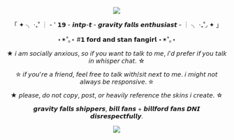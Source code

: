   <p align="center"><img src="https://github.com/user-attachments/assets/3de72bfc-15a3-49e3-a62a-3a3aac38456d"

  <p align="center">
    
  <p align="center"> 「 ✦ ╮ ‧₊˚ ┊ - ' 𝟭𝟵 - 𝙞𝙣𝙩𝙥-𝙩 - 𝙜𝙧𝙖𝙫𝙞𝙩𝙮 𝙛𝙖𝙡𝙡𝙨 𝙚𝙣𝙩𝙝𝙪𝙨𝙞𝙖𝙨𝙩 - ┊ ╮ ‧₊˚◞ ✦ 」
  <p align="center"> ⋆✴︎˚｡⋆ #𝟭 𝗳𝗼𝗿𝗱 𝗮𝗻𝗱 𝘀𝘁𝗮𝗻 𝗳𝗮𝗻𝗴𝗶𝗿𝗹 ⋆✴︎˚｡⋆
  <p align="center"> ★ 𝘪 𝘢𝘮 𝘴𝘰𝘤𝘪𝘢𝘭𝘭𝘺 𝘢𝘯𝘹𝘪𝘰𝘶𝘴, 𝘴𝘰 𝘪𝘧 𝘺𝘰𝘶 𝘸𝘢𝘯𝘵 𝘵𝘰 𝘵𝘢𝘭𝘬 𝘵𝘰 𝘮𝘦, 𝘪'𝘥 𝘱𝘳𝘦𝘧𝘦𝘳 𝘪𝘧 𝘺𝘰𝘶 𝘵𝘢𝘭𝘬 𝘪𝘯 𝘸𝘩𝘪𝘴𝘱𝘦𝘳 𝘤𝘩𝘢𝘵. ☆
  <p align="center"> ✮ 𝘪𝘧 𝘺𝘰𝘶'𝘳𝘦 𝘢 𝘧𝘳𝘪𝘦𝘯𝘥, 𝘧𝘦𝘦𝘭 𝘧𝘳𝘦𝘦 𝘵𝘰 𝘵𝘢𝘭𝘬 𝘸𝘪𝘵𝘩/𝘴𝘪𝘵 𝘯𝘦𝘹𝘵 𝘵𝘰 𝘮𝘦. 𝘪 𝘮𝘪𝘨𝘩𝘵 𝘯𝘰𝘵 𝘢𝘭𝘸𝘢𝘺𝘴 𝘣𝘦 𝘳𝘦𝘴𝘱𝘰𝘯𝘴𝘪𝘷𝘦. ✮
  <p align="center"> ★ 𝘱𝘭𝘦𝘢𝘴𝘦, 𝘥𝘰 𝘯𝘰𝘵 𝘤𝘰𝘱𝘺, 𝘱𝘰𝘴𝘵, 𝘰𝘳 𝘩𝘦𝘢𝘷𝘪𝘭𝘺 𝘳𝘦𝘧𝘦𝘳𝘦𝘯𝘤𝘦 𝘵𝘩𝘦 𝘴𝘬𝘪𝘯𝘴 𝘪 𝘤𝘳𝘦𝘢𝘵𝘦. ☆
  <p align="center"> 𝙜𝙧𝙖𝙫𝙞𝙩𝙮 𝙛𝙖𝙡𝙡𝙨 𝙨𝙝𝙞𝙥𝙥𝙚𝙧𝙨, 𝙗𝙞𝙡𝙡 𝙛𝙖𝙣𝙨 + 𝙗𝙞𝙡𝙡𝙛𝙤𝙧𝙙 𝙛𝙖𝙣𝙨 𝘿𝙉𝙄 𝙙𝙞𝙨𝙧𝙚𝙨𝙥𝙚𝙘𝙩𝙛𝙪𝙡𝙡𝙮. 

 <p align="center"><img src="https://github.com/user-attachments/assets/95942ad8-8b7f-4113-9d71-d8789f111f06"

    
